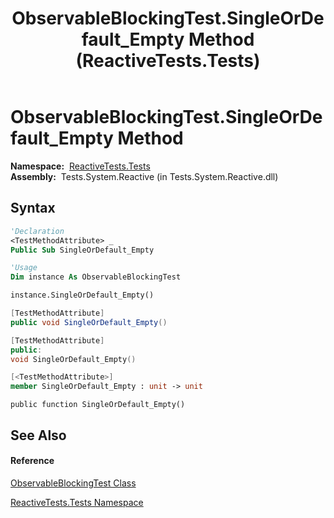 ﻿---
title: ObservableBlockingTest.SingleOrDefault_Empty Method  (ReactiveTests.Tests)
TOCTitle: SingleOrDefault_Empty Method
ms:assetid: M:ReactiveTests.Tests.ObservableBlockingTest.SingleOrDefault_Empty
ms:mtpsurl: https://msdn.microsoft.com/en-us/library/reactivetests.tests.observableblockingtest.singleordefault_empty(v=VS.103)
ms:contentKeyID: 36619235
ms.date: 06/28/2011
mtps_version: v=VS.103
f1_keywords:
- ReactiveTests.Tests.ObservableBlockingTest.SingleOrDefault_Empty
dev_langs:
- CSharp
- JScript
- VB
- FSharp
- c++
---

# ObservableBlockingTest.SingleOrDefault\_Empty Method

**Namespace:**  [ReactiveTests.Tests](hh289046\(v=vs.103\).md)  
**Assembly:**  Tests.System.Reactive (in Tests.System.Reactive.dll)

## Syntax

``` vb
'Declaration
<TestMethodAttribute> _
Public Sub SingleOrDefault_Empty
```

``` vb
'Usage
Dim instance As ObservableBlockingTest

instance.SingleOrDefault_Empty()
```

``` csharp
[TestMethodAttribute]
public void SingleOrDefault_Empty()
```

``` c++
[TestMethodAttribute]
public:
void SingleOrDefault_Empty()
```

``` fsharp
[<TestMethodAttribute>]
member SingleOrDefault_Empty : unit -> unit 
```

``` jscript
public function SingleOrDefault_Empty()
```

## See Also

#### Reference

[ObservableBlockingTest Class](hh315164\(v=vs.103\).md)

[ReactiveTests.Tests Namespace](hh289046\(v=vs.103\).md)

